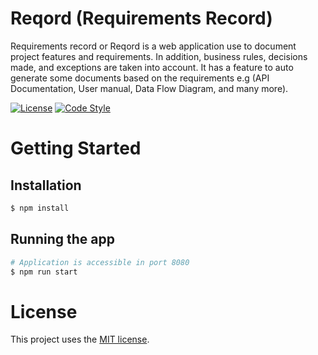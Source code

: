 # Reqord (Requirements Record)

Requirements record or Reqord is a web application use to document project features and requirements. In addition, business rules, decisions made, and exceptions are taken into account. It has a feature to auto generate some documents based on the requirements e.g (API Documentation, User manual, Data Flow Diagram, and many more).

[![License](https://camo.githubusercontent.com/11ead5f9f63a32c56b6558ec9cbfb25540fd265b6fbab25b51cb6925d2519ddb/68747470733a2f2f696d672e736869656c64732e696f2f6e706d2f6c2f657870726573732e737667)](https://github.com/TarikHuber/react-most-wanted/master/LICENSE) [![Code Style](https://camo.githubusercontent.com/c0486311910977832125780d8ef9ac681614939bd1b9328678007156a4648896/68747470733a2f2f696d672e736869656c64732e696f2f62616467652f636f64655f7374796c652d70726574746965722d6666363962342e7376673f7374796c653d666c61742d737175617265)](https://github.com/prettier/prettier)

# Getting Started

## Installation

```bash
$ npm install
```

## Running the app

```bash
# Application is accessible in port 8080
$ npm run start
```

<!-- ## Contributing

The applcation is still at the early age and we really appreciate any contribution. If you want to contribute you can reach me at my email found in my [Github Bio](https://github.com/mbagsik00). We do have a lot of ideas for this application that we can share so please don't hesitate to reach out. -->

# License

This project uses the [MIT license](https://github.com/mbagsik00/reqord/blob/main/LICENSE).
